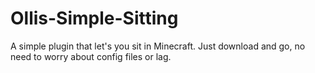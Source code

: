 # Ollis-Simple-Sitting
A simple plugin that let's you sit in Minecraft. Just download and go, no need to worry about config files or lag.
